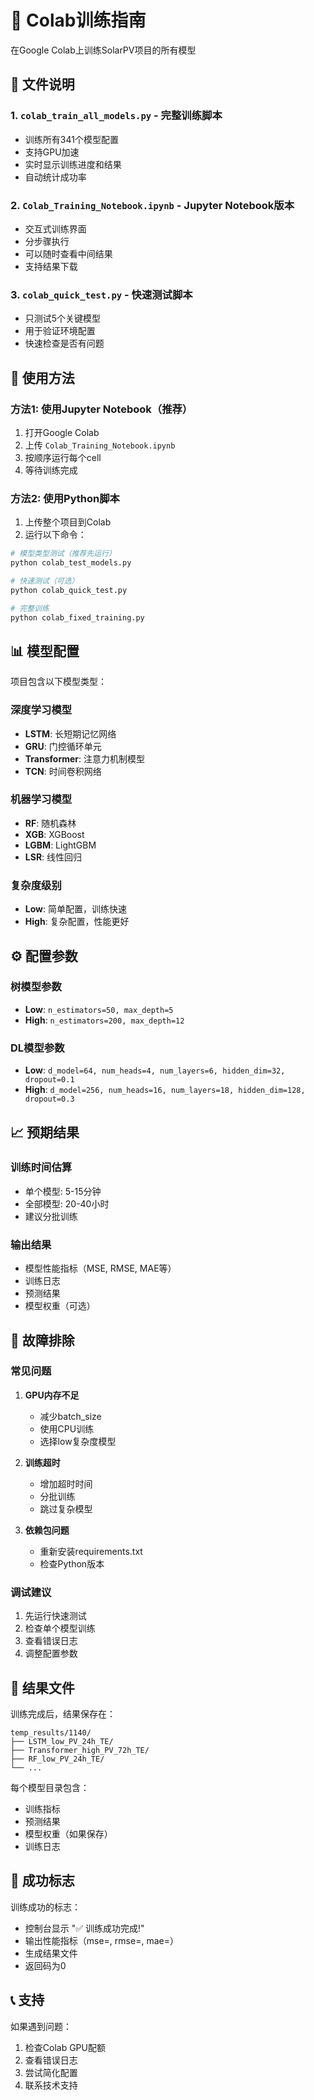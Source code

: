 # 🚀 Colab训练指南

在Google Colab上训练SolarPV项目的所有模型

## 📁 文件说明

### 1. `colab_train_all_models.py` - 完整训练脚本
- 训练所有341个模型配置
- 支持GPU加速
- 实时显示训练进度和结果
- 自动统计成功率

### 2. `Colab_Training_Notebook.ipynb` - Jupyter Notebook版本
- 交互式训练界面
- 分步骤执行
- 可以随时查看中间结果
- 支持结果下载

### 3. `colab_quick_test.py` - 快速测试脚本
- 只测试5个关键模型
- 用于验证环境配置
- 快速检查是否有问题

## 🎯 使用方法

### 方法1: 使用Jupyter Notebook（推荐）

1. 打开Google Colab
2. 上传 `Colab_Training_Notebook.ipynb`
3. 按顺序运行每个cell
4. 等待训练完成

### 方法2: 使用Python脚本

1. 上传整个项目到Colab
2. 运行以下命令：

```bash
# 模型类型测试（推荐先运行）
python colab_test_models.py

# 快速测试（可选）
python colab_quick_test.py

# 完整训练
python colab_fixed_training.py
```

## 📊 模型配置

项目包含以下模型类型：

### 深度学习模型
- **LSTM**: 长短期记忆网络
- **GRU**: 门控循环单元
- **Transformer**: 注意力机制模型
- **TCN**: 时间卷积网络

### 机器学习模型
- **RF**: 随机森林
- **XGB**: XGBoost
- **LGBM**: LightGBM
- **LSR**: 线性回归

### 复杂度级别
- **Low**: 简单配置，训练快速
- **High**: 复杂配置，性能更好

## ⚙️ 配置参数

### 树模型参数
- **Low**: `n_estimators=50, max_depth=5`
- **High**: `n_estimators=200, max_depth=12`

### DL模型参数
- **Low**: `d_model=64, num_heads=4, num_layers=6, hidden_dim=32, dropout=0.1`
- **High**: `d_model=256, num_heads=16, num_layers=18, hidden_dim=128, dropout=0.3`

## 📈 预期结果

### 训练时间估算
- 单个模型: 5-15分钟
- 全部模型: 20-40小时
- 建议分批训练

### 输出结果
- 模型性能指标（MSE, RMSE, MAE等）
- 训练日志
- 预测结果
- 模型权重（可选）

## 🔧 故障排除

### 常见问题

1. **GPU内存不足**
   - 减少batch_size
   - 使用CPU训练
   - 选择low复杂度模型

2. **训练超时**
   - 增加超时时间
   - 分批训练
   - 跳过复杂模型

3. **依赖包问题**
   - 重新安装requirements.txt
   - 检查Python版本

### 调试建议

1. 先运行快速测试
2. 检查单个模型训练
3. 查看错误日志
4. 调整配置参数

## 📁 结果文件

训练完成后，结果保存在：
```
temp_results/1140/
├── LSTM_low_PV_24h_TE/
├── Transformer_high_PV_72h_TE/
├── RF_low_PV_24h_TE/
└── ...
```

每个模型目录包含：
- 训练指标
- 预测结果
- 模型权重（如果保存）
- 训练日志

## 🎉 成功标志

训练成功的标志：
- 控制台显示 "✅ 训练成功完成!"
- 输出性能指标（mse=, rmse=, mae=）
- 生成结果文件
- 返回码为0

## 📞 支持

如果遇到问题：
1. 检查Colab GPU配额
2. 查看错误日志
3. 尝试简化配置
4. 联系技术支持
